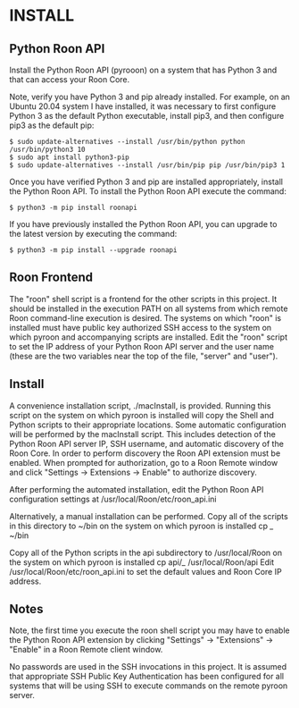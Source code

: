 # INSTALL

## Python Roon API

Install the Python Roon API (pyrooon) on a system that has Python 3 and that
can access your Roon Core.

Note, verify you have Python 3 and pip already installed. For example,
on an Ubuntu 20.04 system I have installed, it was necessary to first configure
Python 3 as the default Python executable, install pip3, and then
configure pip3 as the default pip:

    $ sudo update-alternatives --install /usr/bin/python python /usr/bin/python3 10
	$ sudo apt install python3-pip
    $ sudo update-alternatives --install /usr/bin/pip pip /usr/bin/pip3 1

Once you have verified Python 3 and pip are installed appropriately, install
the Python Roon API. To install the Python Roon API execute the command:

    $ python3 -m pip install roonapi

If you have previously installed the Python Roon API, you can upgrade to the
latest version by executing the command:

    $ python3 -m pip install --upgrade roonapi

## Roon Frontend

The "roon" shell script is a frontend for the other scripts in this project.
It should be installed in the execution PATH on all systems from which remote
Roon command-line execution is desired. The systems on which "roon" is
installed must have public key authorized SSH access to the system on which
pyroon and accompanying scripts are installed. Edit the "roon" script to set
the IP address of your Python Roon API server and the user name (these are the
two variables near the top of the file, "server" and "user"). 

## Install

A convenience installation script, ./macInstall, is provided. Running this script
on the system on which pyroon is installed will copy the Shell and Python scripts
to their appropriate locations. Some automatic configuration will be performed by
the macInstall script. This includes detection of the Python Roon API server IP,
SSH username, and automatic discovery of the Roon Core. In order to perform
discovery the Roon API extension must be enabled. When prompted for authorization,
go to a Roon Remote window and click "Settings -> Extensions -> Enable"
to authorize discovery.

After performing the automated installation, edit the Python Roon API
configuration settings at /usr/local/Roon/etc/roon_api.ini

Alternatively, a manual installation can be performed. Copy all of the scripts
in this directory to ~/bin on the system on which pyroon is installed
    cp *_* ~/bin

Copy all of the Python scripts in the api subdirectory to /usr/local/Roon
on the system on which pyroon is installed
    cp api/*_* /usr/local/Roon/api
Edit /usr/local/Roon/etc/roon_api.ini to set the default values and Roon Core IP address.

## Notes

Note, the first time you execute the roon shell script you may have to enable
the Python Roon API extension by clicking "Settings" -> "Extensions" -> "Enable"
in a Roon Remote client window.

No passwords are used in the SSH invocations in this project. It is assumed that
appropriate SSH Public Key Authentication has been configured for all systems
that will be using SSH to execute commands on the remote pyroon server.
